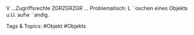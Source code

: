 V
...Zugriﬀsrechte
ZGRZGRZGR
...
Problematisch: L ¨oschen eines Objekts u.U. aufw ¨andig.

   Tags & Topics:
   #Objekt
   #Objekts